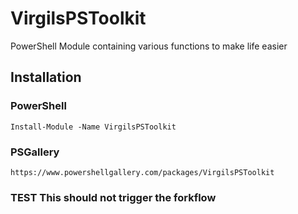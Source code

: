 # VirgilsPSToolkit
PowerShell Module containing various functions to make life easier

## Installation
### PowerShell

```
Install-Module -Name VirgilsPSToolkit
```

### PSGallery

```
https://www.powershellgallery.com/packages/VirgilsPSToolkit
```

### TEST This should not trigger the forkflow
